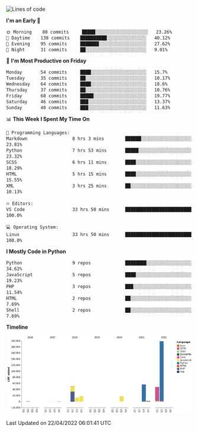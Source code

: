<!--START_SECTION:waka-->
![Lines of code](https://img.shields.io/badge/From%20Hello%20World%20I%27ve%20Written-408%20Thousand%20lines%20of%20code-blue)

**I'm an Early 🐤** 

```text
🌞 Morning    80 commits     █████░░░░░░░░░░░░░░░░░░░░   23.26% 
🌆 Daytime    138 commits    ██████████░░░░░░░░░░░░░░░   40.12% 
🌃 Evening    95 commits     ███████░░░░░░░░░░░░░░░░░░   27.62% 
🌙 Night      31 commits     ██░░░░░░░░░░░░░░░░░░░░░░░   9.01%

```
📅 **I'm Most Productive on Friday** 

```text
Monday       54 commits     ████░░░░░░░░░░░░░░░░░░░░░   15.7% 
Tuesday      35 commits     ██░░░░░░░░░░░░░░░░░░░░░░░   10.17% 
Wednesday    64 commits     ████░░░░░░░░░░░░░░░░░░░░░   18.6% 
Thursday     37 commits     ██░░░░░░░░░░░░░░░░░░░░░░░   10.76% 
Friday       68 commits     █████░░░░░░░░░░░░░░░░░░░░   19.77% 
Saturday     46 commits     ███░░░░░░░░░░░░░░░░░░░░░░   13.37% 
Sunday       40 commits     ███░░░░░░░░░░░░░░░░░░░░░░   11.63%

```


📊 **This Week I Spent My Time On** 

```text
💬 Programming Languages: 
Markdown                 8 hrs 3 mins        ██████░░░░░░░░░░░░░░░░░░░   23.81% 
Python                   7 hrs 53 mins       █████░░░░░░░░░░░░░░░░░░░░   23.32% 
SCSS                     6 hrs 11 mins       ████░░░░░░░░░░░░░░░░░░░░░   18.29% 
HTML                     5 hrs 15 mins       ████░░░░░░░░░░░░░░░░░░░░░   15.55% 
XML                      3 hrs 25 mins       ██░░░░░░░░░░░░░░░░░░░░░░░   10.13%

🔥 Editors: 
VS Code                  33 hrs 50 mins      █████████████████████████   100.0%

💻 Operating System: 
Linux                    33 hrs 50 mins      █████████████████████████   100.0%

```

**I Mostly Code in Python** 

```text
Python                   9 repos             ████████░░░░░░░░░░░░░░░░░   34.62% 
JavaScript               5 repos             ████░░░░░░░░░░░░░░░░░░░░░   19.23% 
PHP                      3 repos             ███░░░░░░░░░░░░░░░░░░░░░░   11.54% 
HTML                     2 repos             ██░░░░░░░░░░░░░░░░░░░░░░░   7.69% 
Shell                    2 repos             ██░░░░░░░░░░░░░░░░░░░░░░░   7.69%

```


**Timeline**

![Chart not found](https://raw.githubusercontent.com/telesoho/telesoho/master/charts/bar_graph.png) 


 Last Updated on 22/04/2022 06:01:41 UTC
<!--END_SECTION:waka-->


<!--
**telesoho/telesoho** is a ✨ _special_ ✨ repository because its `README.md` (this file) appears on your GitHub profile.

Here are some ideas to get you started:

- 🔭 I’m currently working on ...
- 🌱 I’m currently learning ...
- 👯 I’m looking to collaborate on ...
- 🤔 I’m looking for help with ...
- 💬 Ask me about ...
- 📫 How to reach me: ...
- 😄 Pronouns: ...
- ⚡ Fun fact: ...
-->
